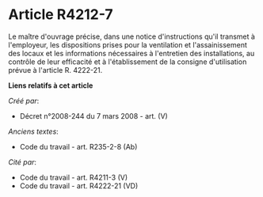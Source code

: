 # Article R4212-7

Le maître d'ouvrage précise, dans une notice d'instructions qu'il transmet à l'employeur, les dispositions prises pour la
ventilation et l'assainissement des locaux et les informations nécessaires à l'entretien des installations, au contrôle de
leur efficacité et à l'établissement de la consigne d'utilisation prévue à l'article R. 4222-21.

**Liens relatifs à cet article**

_Créé par_:

  - Décret n°2008-244 du 7 mars 2008 - art. (V)

_Anciens textes_:

  - Code du travail - art. R235-2-8 (Ab)

_Cité par_:

  - Code du travail - art. R4211-3 (V)
  - Code du travail - art. R4222-21 (VD)
